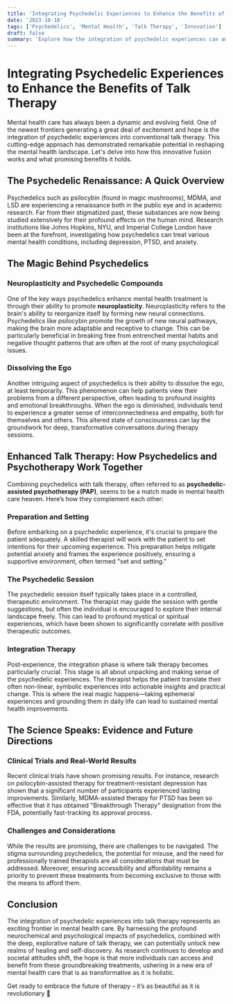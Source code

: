 ```yaml
---
title: 'Integrating Psychedelic Experiences to Enhance the Benefits of Talk Therapy'
date: '2023-10-18'
tags: ['Psychedelics', 'Mental Health', 'Talk Therapy', 'Innovation']
draft: false
summary: 'Explore how the integration of psychedelic experiences can amplify the benefits of traditional talk therapy, unlocking new dimensions of mental health treatment.'
---
```


# Integrating Psychedelic Experiences to Enhance the Benefits of Talk Therapy

Mental health care has always been a dynamic and evolving field. One of the newest frontiers generating a great deal of excitement and hope is the integration of psychedelic experiences into conventional talk therapy. This cutting-edge approach has demonstrated remarkable potential in reshaping the mental health landscape. Let's delve into how this innovative fusion works and what promising benefits it holds.

## The Psychedelic Renaissance: A Quick Overview

Psychedelics such as psilocybin (found in magic mushrooms), MDMA, and LSD are experiencing a renaissance both in the public eye and in academic research. Far from their stigmatized past, these substances are now being studied extensively for their profound effects on the human mind. Research institutions like Johns Hopkins, NYU, and Imperial College London have been at the forefront, investigating how psychedelics can treat various mental health conditions, including depression, PTSD, and anxiety.

## The Magic Behind Psychedelics

### Neuroplasticity and Psychedelic Compounds

One of the key ways psychedelics enhance mental health treatment is through their ability to promote **neuroplasticity**. Neuroplasticity refers to the brain's ability to reorganize itself by forming new neural connections. Psychedelics like psilocybin promote the growth of new neural pathways, making the brain more adaptable and receptive to change. This can be particularly beneficial in breaking free from entrenched mental habits and negative thought patterns that are often at the root of many psychological issues.

### Dissolving the Ego

Another intriguing aspect of psychedelics is their ability to dissolve the ego, at least temporarily. This phenomenon can help patients view their problems from a different perspective, often leading to profound insights and emotional breakthroughs. When the ego is diminished, individuals tend to experience a greater sense of interconnectedness and empathy, both for themselves and others. This altered state of consciousness can lay the groundwork for deep, transformative conversations during therapy sessions.

## Enhanced Talk Therapy: How Psychedelics and Psychotherapy Work Together

Combining psychedelics with talk therapy, often referred to as **psychedelic-assisted psychotherapy (PAP)**, seems to be a match made in mental health care heaven. Here’s how they complement each other:

### Preparation and Setting

Before embarking on a psychedelic experience, it's crucial to prepare the patient adequately. A skilled therapist will work with the patient to set intentions for their upcoming experience. This preparation helps mitigate potential anxiety and frames the experience positively, ensuring a supportive environment, often termed "set and setting."

### The Psychedelic Session

The psychedelic session itself typically takes place in a controlled, therapeutic environment. The therapist may guide the session with gentle suggestions, but often the individual is encouraged to explore their internal landscape freely. This can lead to profound mystical or spiritual experiences, which have been shown to significantly correlate with positive therapeutic outcomes.

### Integration Therapy

Post-experience, the integration phase is where talk therapy becomes particularly crucial. This stage is all about unpacking and making sense of the psychedelic experiences. The therapist helps the patient translate their often non-linear, symbolic experiences into actionable insights and practical change. This is where the real magic happens—taking ephemeral experiences and grounding them in daily life can lead to sustained mental health improvements.

## The Science Speaks: Evidence and Future Directions

### Clinical Trials and Real-World Results

Recent clinical trials have shown promising results. For instance, research on psilocybin-assisted therapy for treatment-resistant depression has shown that a significant number of participants experienced lasting improvements. Similarly, MDMA-assisted therapy for PTSD has been so effective that it has obtained "Breakthrough Therapy" designation from the FDA, potentially fast-tracking its approval process.

### Challenges and Considerations

While the results are promising, there are challenges to be navigated. The stigma surrounding psychedelics, the potential for misuse, and the need for professionally trained therapists are all considerations that must be addressed. Moreover, ensuring accessibility and affordability remains a priority to prevent these treatments from becoming exclusive to those with the means to afford them.

## Conclusion

The integration of psychedelic experiences into talk therapy represents an exciting frontier in mental health care. By harnessing the profound neurochemical and psychological impacts of psychedelics, combined with the deep, explorative nature of talk therapy, we can potentially unlock new realms of healing and self-discovery. As research continues to develop and societal attitudes shift, the hope is that more individuals can access and benefit from these groundbreaking treatments, ushering in a new era of mental health care that is as transformative as it is holistic.

Get ready to embrace the future of therapy – it’s as beautiful as it is revolutionary 🚀
